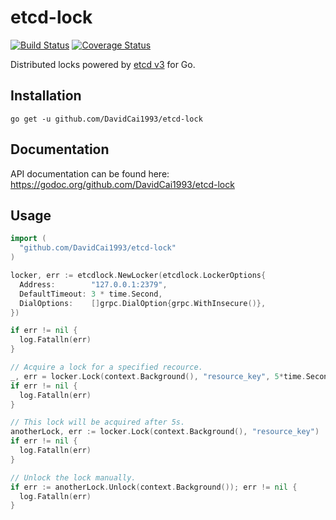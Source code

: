 # etcd-lock
[![Build Status](https://travis-ci.org/DavidCai1993/etcd-lock.svg?branch=master)](https://travis-ci.org/DavidCai1993/etcd-lock)
[![Coverage Status](https://coveralls.io/repos/github/DavidCai1993/etcd-lock/badge.svg?branch=master)](https://coveralls.io/github/DavidCai1993/etcd-lock?branch=master)

Distributed locks powered by [etcd v3](https://github.com/coreos/etcd) for Go.

## Installation

```
go get -u github.com/DavidCai1993/etcd-lock
```

## Documentation

API documentation can be found here: https://godoc.org/github.com/DavidCai1993/etcd-lock

## Usage

```go
import (
  "github.com/DavidCai1993/etcd-lock"
)
```

```go
locker, err := etcdlock.NewLocker(etcdlock.LockerOptions{
  Address:        "127.0.0.1:2379",
  DefaultTimeout: 3 * time.Second,
  DialOptions:    []grpc.DialOption{grpc.WithInsecure()},
})

if err != nil {
  log.Fatalln(err)
}

// Acquire a lock for a specified recource.
_, err = locker.Lock(context.Background(), "resource_key", 5*time.Second)
if err != nil {
  log.Fatalln(err)
}

// This lock will be acquired after 5s.
anotherLock, err := locker.Lock(context.Background(), "resource_key")
if err != nil {
  log.Fatalln(err)
}

// Unlock the lock manually.
if err := anotherLock.Unlock(context.Background()); err != nil {
  log.Fatalln(err)
}
```
